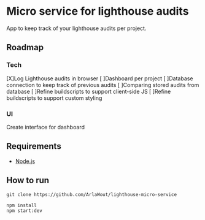 # Micro service for lighthouse audits
App to keep track of your lighthouse audits per project.

## Roadmap
### Tech
[X]Log Lighthouse audits in browser
[ ]Dashboard per project
[ ]Database connection to keep track of previous audits
[ ]Comparing stored audits from database
[ ]Refine buildscripts to support client-side JS
[ ]Refine buildscripts to support custom styling

### UI
Create interface for dashboard
## Requirements
- [Node.js](https://nodejs.org/en/)

## How to run

```
git clone https://github.com/ArlaWout/lighthouse-micro-service

npm install
npm start:dev
```
